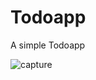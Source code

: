 # Todoapp
A simple Todoapp


![capture](https://user-images.githubusercontent.com/33160289/49610921-ecb5a180-f9c5-11e8-8154-a97d1a8be604.PNG)
